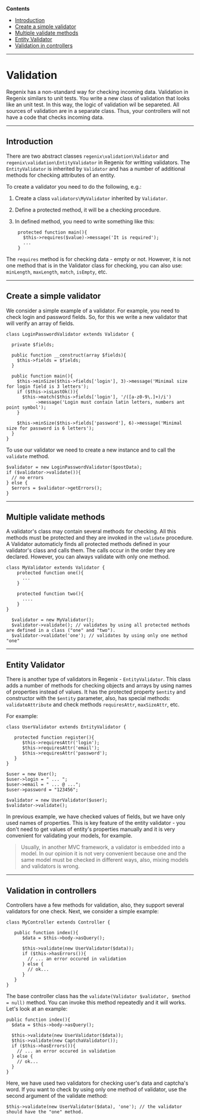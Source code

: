 **Contents**

+ [Introduction](#introduction)
+ [Create a simple validator](#create-a-simple-validator)
+ [Multiple validate methods](#multiple-validate-methods)
+ [Entity Validator](#entity-validator)
+ [Validation in controllers](#validation-in-controllers)

---

# Validation

Regenix has a non-standard way for checking incoming data. Validation in Regenix 
similars to unit tests. You write a new class of validation that looks like an
unit test. In this way, the logic of validation wil be separeted. All sources
of validation are in a separate class. Thus, your controllers will not have
a code that checks incoming data.

---

## Introduction

There are two abstract classes `regenix\validation\Validator` and 
`regenix\validation\EntityValidator` in Regenix for writting validators. 
The `EntityValidator` is inherited by `Validator` and has a number of 
additional methods for checking attributes of an entity.

To create a validator you need to do the following, e.g.:

1. Create a class `validators\MyValidator` inherited by `Validator`.
2. Define a protected method, it will be a checking procedure.
3. In defined method, you need to write something like this:

        protected function main(){
          $this->requires($value)->message('It is required');
          ...
        }

The `requires` method is for checking data - empty or not. However, it
is not one method that is in the Validator class for checking, 
you can also use: `minLength`, `maxLength`, `match`, `isEmpty`, etc.

--- 

## Create a simple validator

We consider a simple example of a validator. For example, you need to check
login and password fields. So, for this we write a new validator 
that will verify an array of fields. 

    class LoginPasswordValidator extends Validator {

      private $fields;

      public function __construct(array $fields){
        $this->fields = $fields;
      }

      public function main(){
        $this->minSize($this->fields['login'], 3)->message('Minimal size for login field is 3 letters');
        if ($this->isLastOk()){
          $this->match($this->fields['login'], '/([a-z0-9\.]+)/i')
               ->message('Login must contain latin letters, numbers ant point symbol');
        }

        $this->minSize($this->fields['password'], 6)->message('Minimal size for password is 6 letters');
      }
    }

To use our validator we need to create a new instance and to call the `validate` method.

    $validator = new LoginPasswordValidator($postData);
    if ($validator->validate()){
      // no errors
    } else {
      $errors = $validator->getErrors();
    }

---

## Multiple validate methods

A validator's class may contain several methods for checking. All this methods must be
protected and they are invoked in the `validate` procedure. A Validator automaticly 
finds all protected methods defined in your validator's class and calls them. The calls
occur in the order they are declared. However, you can always validate with only one method.

    class MyValidator extends Validator {
        protected function one(){
          ...
        }

        protected function two(){
          ....
        }
    }

      $validator = new MyValidator();
      $validator->validate(); // validates by using all protected methods are defined in a class ("one" and "two").
      $validator->validate('one'); // validates by using only one method "one"

---

## Entity Validator

There is another type of validators in Regenix - `EntityValidator`. This class adds a number
of methods for checking objects and arrays by using names of properties instead of values.
It has the protected property `$entity` and constructor with the `$entity` parameter, also,
has special methods: `validateAttribute` and check methods `requiresAttr`, `maxSizeAttr`, etc.

For example: 

    class UserValidator extends EntityValidator {

       protected function register(){
          $this->requiresAttr('login');
          $this->requiresAttr('email');
          $this->requiresAttr('password');
       }
    }

    $user = new User();
    $user->login = " ... ";
    $user->email = " ... @ ...";
    $user->password = "123456";

    $validator = new UserValidator($user);
    $validator->validate();

In previous example, we have checked values of fields, but we have only used names of 
properties. This is key feature of the entity validator - you don't need to get values
of entity's properties manually and it is very convenient for validating your models, 
for example.

> Usually, in another MVC framework, a validator is embedded into a model. 
> In our opinion it is not very convenient because one and the same model must
> be checked in different ways, also, mixing models and validators is wrong.

---

## Validation in controllers

Controllers have a few methods for validation, also, they support several validators
for one check. Next, we consider a simple example:

    class MyController extends Controller {

       public function index(){
          $data = $this->body->asQuery();

          $this->validate(new UserValidator($data));
          if ($this->hasErrors()){
            // ... an error occured in validation
          } else {
            // ok...
          }
       }
    }

The base controller class has the `validate(Validator $validator, $method = null)` method.
You can invoke this method repeatedly and it will works. Let's look at an example:

    public function index(){
      $data = $this->body->asQuery();

      $this->validate(new UserValidator($data));
      $this->validate(new CaptchaValidator());
      if ($this->hasErrors()){
        // ... an error occured in validation
      } else {
        // ok...
      }
    }

Here, we have used two validators for checking user's data and captcha's word. 
If you want to check by using only one method of validator, use the second argument 
of the validate method:

    $this->validate(new UserValidator($data), 'one'); // the validator should have the "one" method.
